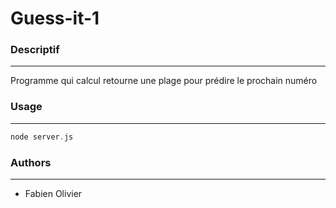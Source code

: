 # Guess-it-1

### Descriptif
_______
Programme qui calcul retourne une plage pour prédire le prochain numéro

### Usage
_______
```go
node server.js
```

### Authors
_______
+ Fabien Olivier
